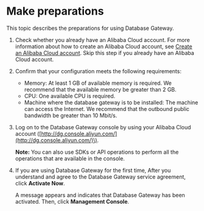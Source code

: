 # Make preparations

This topic describes the preparations for using Database Gateway.

1.  Check whether you already have an Alibaba Cloud account. For more information about how to create an Alibaba Cloud account, see [Create an Alibaba Cloud account](https://help.aliyun.com/knowledge_detail/37195.html). Skip this step if you already have an Alibaba Cloud account.

2.  Confirm that your configuration meets the following requirements:

    -   Memory: At least 1 GB of available memory is required. We recommend that the available memory be greater than 2 GB.
    -   CPU: One available CPU is required.
    -   Machine where the database gateway is to be installed: The machine can access the Internet. We recommend that the outbound public bandwidth be greater than 10 Mbit/s.
3.  Log on to the Database Gateway console by using your Alibaba Cloud account \([http://dg.console.aliyun.com/](http://dg.console.aliyun.com/)\).

    **Note:** You can also use SDKs or API operations to perform all the operations that are available in the console.

4.  If you are using Database Gateway for the first time, After you understand and agree to the Database Gateway service agreement, click **Activate Now**.

    A message appears and indicates that Database Gateway has been activated. Then, click **Management Console**.



